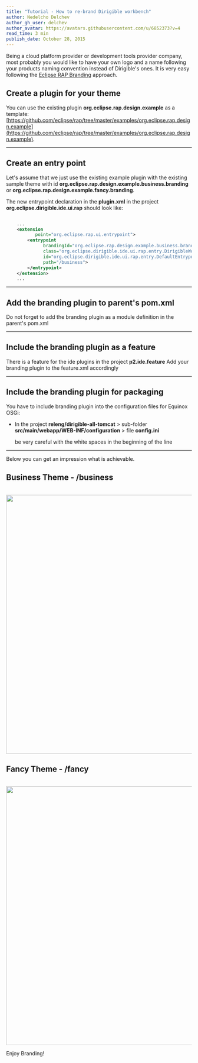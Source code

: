 ```yaml
---
title: "Tutorial - How to re-brand Dirigible workbench"
author: Nedelcho Delchev
author_gh_user: delchev
author_avatar: https://avatars.githubusercontent.com/u/6852373?v=4
read_time: 3 min
publish_date: October 28, 2015
---
```


Being a cloud platform provider or development tools provider company, most probably you would like to have your own logo and a name following your products naming convention instead of Dirigible's ones. It is very easy following the [Eclipse RAP Branding](http://help.eclipse.org/mars/index.jsp?topic=%2Forg.eclipse.rap.doc%2Fguide%2Farticles%2Fbranding.html&cp=65_4_2) approach.


Create a plugin for your theme
----

You can use the existing plugin **org.eclipse.rap.design.example** as a template:
[https://github.com/eclipse/rap/tree/master/examples/org.eclipse.rap.design.example](https://github.com/eclipse/rap/tree/master/examples/org.eclipse.rap.design.example).

---

Create an entry point
----

Let's assume that we just use the existing example plugin with the existing sample theme with id **org.eclipse.rap.design.example.business.branding** or **org.eclipse.rap.design.example.fancy.branding**.

The new entrypoint declaration in the **plugin.xml** in the project **org.eclipse.dirigible.ide.ui.rap** should look like:

```xml

	...
	<extension
	       point="org.eclipse.rap.ui.entrypoint">
	    <entrypoint
	          brandingId="org.eclipse.rap.design.example.business.branding"
	          class="org.eclipse.dirigible.ide.ui.rap.entry.DirigibleWorkbench"
	          id="org.eclipse.dirigible.ide.ui.rap.entry.DefaultEntrypoint"
	          path="/business">
	    </entrypoint>
	</extension>
	...

```

---

Add the branding plugin to parent's pom.xml
----

Do not forget to add the branding plugin as a module definition in the parent's pom.xml

---

Include the branding plugin as a feature
----

There is a feature for the ide plugins in the project **p2.ide.feature**
Add your branding plugin to the feature.xml accordingly

---

Include the branding plugin for packaging
----

You have to include branding plugin into the configuration files for Equinox OSGi:

* In the project **releng/dirigible-all-tomcat** > sub-folder **src/main/webapp/WEB-INF/configuration** > file **config.ini**

     be very careful with the white spaces in the beginning of the line

---

Below you can get an impression what is achievable.


Business Theme - /business
-----

<br>
<img src="/img/posts/branding_business.png" width="700px"/>
<br>

Fancy Theme - /fancy
-----

<br>
<img src="/img/posts/branding_fancy.png" width="700px"/>
<br>

Enjoy Branding!

